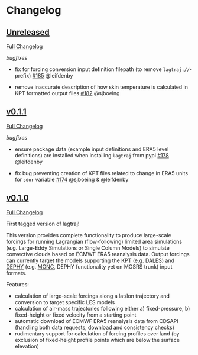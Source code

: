 # Changelog

## [Unreleased](https://github.com/EUREC4A-UK/lagtraj/tree/HEAD)

[Full Changelog](https://github.com/EUREC4A-UK/lagtraj/compare/v0.1.1...HEAD)

*bugfixes*

- fix for forcing conversion input definition filepath (to remove
  `lagtraj://`-prefix) [\#185](https://github.com/EUREC4A-UK/lagtraj/pull/185)
  @leifdenby

- remove inaccurate description of how skin temperature is calculated in KPT
  formatted output files
  [\#182](https://github.com/EUREC4A-UK/lagtraj/pull/182/) @sjboeing


## [v0.1.1](https://github.com/EUREC4A-UK/lagtraj/tree/v0.1.1)

[Full Changelog](https://github.com/EUREC4A-UK/lagtraj/compare/v0.1.0...v0.1.1)

*bugfixes*

- ensure package data (example input definitions and ERA5 level definitions)
  are installed when installing `lagtraj` from pypi
  [\#178](https://github.com/EUREC4A-UK/lagtraj/pull/178) @leifdenby

- fix bug preventing creation of KPT files related to change in ERA5 units for
  `sdor` variable
  [\#174](https://github.com/EUREC4A-UK/lagtraj/pull/174) @sjboeing & @leifdenby


## [v0.1.0](https://github.com/EUREC4A-UK/lagtraj/tree/v0.1.0)

[Full Changelog](https://github.com/EUREC4A-UK/lagtraj/compare/...v0.1.0)

First tagged version of lagtraj!

This version provides complete functionality to produce large-scale forcings for
running Lagrangian (flow-following) limited area simulations (e.g. Large-Eddy
Simulations or Single Column Models) to simulate convective clouds based on
ECMWF ERA5 reanalysis data. Output forcings can currently target the models
supporting the
[KPT](https://www.lmd.jussieu.fr/~mpllmd/dephy2_forcages_communs/KPT_documentation.pdf)
(e.g. [DALES](https://github.com/dalesteam/dales)) and
[DEPHY](https://docs.google.com/document/d/118xP04jB9HO7Y2LqWk3HZpZ9n3CFujgzimLI7Ug8vO4/edit)
(e.g. [MONC](https://github.com/Leeds-MONC/monc), DEPHY functionality yet on
MOSRS trunk) input formats.

Features:

- calculation of large-scale forcings along a lat/lon trajectory and conversion
  to target specific LES models
- calculation of air-mass trajectories following either a) fixed-pressure, b)
  fixed-height or fixed velocity from a starting point
- automatic download of ECMWF ERA5 reanalysis data from CDSAPI (handling both
  data requests, download and consistency checks)
- rudimentary support for calculation of forcing profiles over land (by
  exclusion of fixed-height profile points which are below the surface
  elevation)
